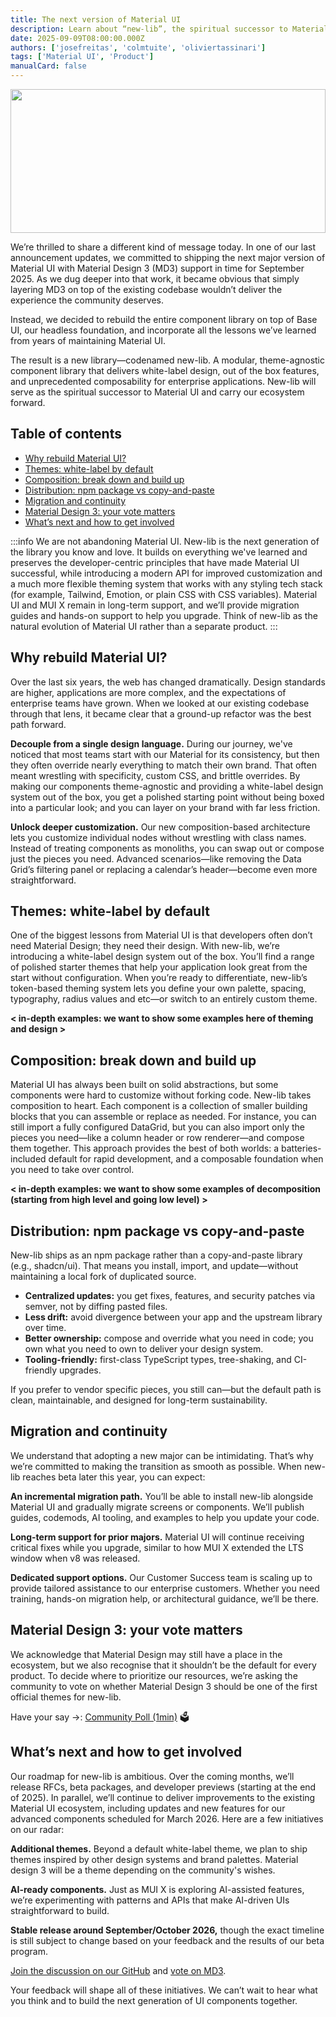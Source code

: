 ```yaml
---
title: The next version of Material UI
description: Learn about “new-lib”, the spiritual successor to Material UI.
date: 2025-09-09T08:00:00.000Z
authors: ['josefreitas', 'colmtuite', 'oliviertassinari']
tags: ['Material UI', 'Product']
manualCard: false
---
```


<style>
  #blog-responsive-image {
    height: 230px;
    @media (max-width: 600px) {
      height: 167px;
    }
  }
</style>

<a href="https://github.com/mui/mui-x/releases/tag/v8.0.0">
  <img
    id="blog-responsive-image"
    src="/static/blog/material-ui-next-summer-2025/intro.png"
    alt=""
    height="2400"
    width="800"
    style="width: 100%; object-fit: cover; object-position: center; border: 0px;"
  />
</a>

We’re thrilled to share a different kind of message today. In one of our last announcement updates, we committed to shipping the next major version of Material UI with Material Design 3 (MD3) support in time for September 2025. As we dug deeper into that work, it became obvious that simply layering MD3 on top of the existing codebase wouldn’t deliver the experience the community deserves.

Instead, we decided to rebuild the entire component library on top of Base UI, our headless foundation, and incorporate all the lessons we’ve learned from years of maintaining Material UI.

The result is a new library—codenamed new-lib. A modular, theme-agnostic component library that delivers white-label design, out of the box features, and unprecedented composability for enterprise applications. New-lib will serve as the spiritual successor to Material UI and carry our ecosystem forward.

## Table of contents

- [Why rebuild Material UI?](#why-rebuild-material-ui)
- [Themes: white-label by default](#themes-white-label-by-default)
- [Composition: break down and build up](#composition-break-down-and-build-up)
- [Distribution: npm package vs copy-and-paste](#distribution-npm-package-vs-copy-and-paste)
- [Migration and continuity](#migration-and-continuity)
- [Material Design 3: your vote matters](#material-design-3-your-vote-matters)
- [What’s next and how to get involved](#whats-next-and-how-to-get-involved)

:::info
We are not abandoning Material UI. New-lib is the next generation of the library you know and love. It builds on everything we've learned and preserves the developer-centric principles that have made Material UI successful, while introducing a modern API for improved customization and a much more flexible theming system that works with any styling tech stack (for example, Tailwind, Emotion, or plain CSS with CSS variables). Material UI and MUI X remain in long-term support, and we’ll provide migration guides and hands-on support to help you upgrade. Think of new-lib as the natural evolution of Material UI rather than a separate product.
:::

## Why rebuild Material UI?

Over the last six years, the web has changed dramatically. Design standards are higher, applications are more complex, and the expectations of enterprise teams have grown. When we looked at our existing codebase through that lens, it became clear that a ground-up refactor was the best path forward.

**Decouple from a single design language.** During our journey, we've noticed that most teams start with our Material for its consistency, but then they often override nearly everything to match their own brand. That often meant wrestling with specificity, custom CSS, and brittle overrides. By making our components theme-agnostic and providing a white-label design system out of the box, you get a polished starting point without being boxed into a particular look; and you can layer on your brand with far less friction.

**Unlock deeper customization.** Our new composition-based architecture lets you customize individual nodes without wrestling with class names. Instead of treating components as monoliths, you can swap out or compose just the pieces you need. Advanced scenarios—like removing the Data Grid’s filtering panel or replacing a calendar’s header—become even more straightforward.

## Themes: white-label by default

One of the biggest lessons from Material UI is that developers often don’t need Material Design; they need their design. With new-lib, we’re introducing a white-label design system out of the box. You’ll find a range of polished starter themes that help your application look great from the start without configuration. When you’re ready to differentiate, new-lib’s token-based theming system lets you define your own palette, spacing, typography, radius values and etc—or switch to an entirely custom theme.

**< in-depth examples: we want to show some examples here of theming and design >**

## Composition: break down and build up

Material UI has always been built on solid abstractions, but some components were hard to customize without forking code. New-lib takes composition to heart. Each component is a collection of smaller building blocks that you can assemble or replace as needed. For instance, you can still import a fully configured DataGrid, but you can also import only the pieces you need—like a column header or row renderer—and compose them together. This approach provides the best of both worlds: a batteries-included default for rapid development, and a composable foundation when you need to take over control.

**< in-depth examples: we want to show some examples of decomposition (starting from high level and going low level) >**

## Distribution: npm package vs copy-and-paste

New-lib ships as an npm package rather than a copy-and-paste library (e.g., shadcn/ui). That means you install, import, and update—without maintaining a local fork of duplicated source.

- **Centralized updates:** you get fixes, features, and security patches via semver, not by diffing pasted files.
- **Less drift:** avoid divergence between your app and the upstream library over time.
- **Better ownership:** compose and override what you need in code; you own what you need to own to deliver your design system.
- **Tooling-friendly:** first-class TypeScript types, tree-shaking, and CI-friendly upgrades.

If you prefer to vendor specific pieces, you still can—but the default path is clean, maintainable, and designed for long-term sustainability.

## Migration and continuity

We understand that adopting a new major can be intimidating. That’s why we’re committed to making the transition as smooth as possible. When new-lib reaches beta later this year, you can expect:

**An incremental migration path.** You’ll be able to install new-lib alongside Material UI and gradually migrate screens or components. We’ll publish guides, codemods, AI tooling, and examples to help you update your code.

**Long-term support for prior majors.** Material UI will continue receiving critical fixes while you upgrade, similar to how MUI X extended the LTS window when v8 was released.

**Dedicated support options.** Our Customer Success team is scaling up to provide tailored assistance to our enterprise customers. Whether you need training, hands-on migration help, or architectural guidance, we’ll be there.

## Material Design 3: your vote matters

We acknowledge that Material Design may still have a place in the ecosystem, but we also recognise that it shouldn’t be the default for every product. To decide where to prioritize our resources, we’re asking the community to vote on whether Material Design 3 should be one of the first official themes for new-lib.

Have your say →: [Community Poll (1min)](https://tally.so/r/w8X8Po) 🗳️

## What’s next and how to get involved

Our roadmap for new-lib is ambitious. Over the coming months, we’ll release RFCs, beta packages, and developer previews (starting at the end of 2025). In parallel, we’ll continue to deliver improvements to the existing Material UI ecosystem, including updates and new features for our advanced components scheduled for March 2026. Here are a few initiatives on our radar:

**Additional themes.** Beyond a default white-label theme, we plan to ship themes inspired by other design systems and brand palettes. Material design 3 will be a theme depending on the community's wishes.

**AI-ready components.** Just as MUI X is exploring AI-assisted features, we’re experimenting with patterns and APIs that make AI-driven UIs straightforward to build.

**Stable release around September/October 2026,** though the exact timeline is still subject to change based on your feedback and the results of our beta program.

[Join the discussion on our GitHub](https://github.com/mui/material-ui/discussions) and [vote on MD3](https://tally.so/r/w8X8Po).

Your feedback will shape all of these initiatives. We can’t wait to hear what you think and to build the next generation of UI components together.

